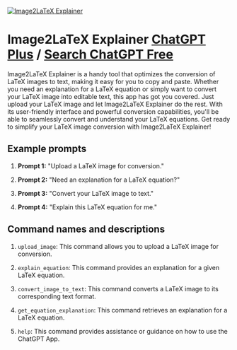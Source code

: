
[![Image2LaTeX Explainer](null)](https://chat.openai.com/g/g-AZptTUxjU-image2latex-explainer)

# Image2LaTeX Explainer [ChatGPT Plus](https://chat.openai.com/g/g-AZptTUxjU-image2latex-explainer) / [Search ChatGPT Free](https://gptcall.net/index.html#/?search=Image2LaTeX%20Explainer)

Image2LaTeX Explainer is a handy tool that optimizes the conversion of LaTeX images to text, making it easy for you to copy and paste. Whether you need an explanation for a LaTeX equation or simply want to convert your LaTeX image into editable text, this app has got you covered. Just upload your LaTeX image and let Image2LaTeX Explainer do the rest. With its user-friendly interface and powerful conversion capabilities, you'll be able to seamlessly convert and understand your LaTeX equations. Get ready to simplify your LaTeX image conversion with Image2LaTeX Explainer!

## Example prompts

1. **Prompt 1:** "Upload a LaTeX image for conversion."

2. **Prompt 2:** "Need an explanation for a LaTeX equation?"

3. **Prompt 3:** "Convert your LaTeX image to text."

4. **Prompt 4:** "Explain this LaTeX equation for me."

## Command names and descriptions

1. `upload_image`: This command allows you to upload a LaTeX image for conversion.

2. `explain_equation`: This command provides an explanation for a given LaTeX equation.

3. `convert_image_to_text`: This command converts a LaTeX image to its corresponding text format.

4. `get_equation_explanation`: This command retrieves an explanation for a LaTeX equation.

5. `help`: This command provides assistance or guidance on how to use the ChatGPT App.


